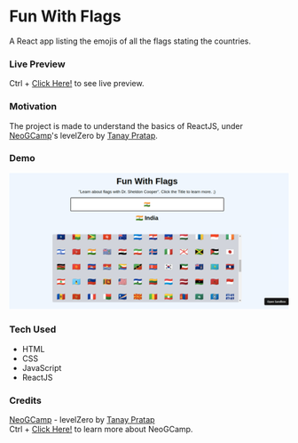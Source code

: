 # Fun With Flags
A React app listing the emojis of all the flags stating the countries.

### Live Preview
Ctrl + [Click Here!](https://e7qco.csb.app/) to see live preview.

### Motivation
The project is made to understand the basics of ReactJS, under [NeoGCamp](https://neog.camp/)'s levelZero by [Tanay Pratap](https://tanaypratap.com/).

### Demo
![Demo 1 pic](https://github.com/thesudeshdas/fun-with-flags/blob/master/demo/demo1.jpg)

### Tech Used
* HTML
* CSS
* JavaScript
* ReactJS

### Credits
[NeoGCamp](https://neog.camp/) - levelZero by [Tanay Pratap](https://tanaypratap.com/) <br>
Ctrl + [Click Here!](https://neog.camp/) to learn more about NeoGCamp.